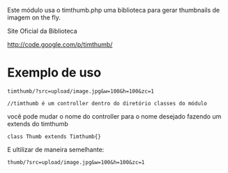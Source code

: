 Este módulo usa o timthumb.php uma biblioteca para gerar thumbnails de imagem on the fly.

Site Oficial da Biblioteca

http://code.google.com/p/timthumb/


# Exemplo de uso

    timthumb/?src=upload/image.jpg&w=100&h=100&zc=1
    
    //timthumb é um controller dentro do diretório classes do módulo
    
você pode mudar o nome do controller para o nome desejado fazendo um extends do timthumb

    class Thumb extends Timthumb{}

E ultilizar de maneira semelhante:
    
    thumb/?src=upload/image.jpg&w=100&h=100&zc=1


